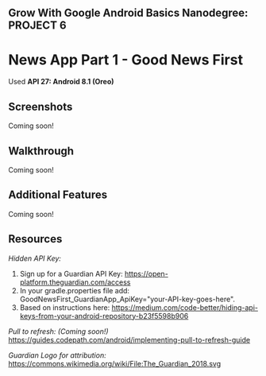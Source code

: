## Grow With Google Android Basics Nanodegree: PROJECT 6
# News App Part 1 - Good News First

Used **API 27: Android 8.1 (Oreo)**

## Screenshots
Coming soon!

## Walkthrough
Coming soon!

## Additional Features
Coming soon!

## Resources

*Hidden API Key:*
1. Sign up for a Guardian API Key: https://open-platform.theguardian.com/access
2. In your gradle.properties file add: GoodNewsFirst_GuardianApp_ApiKey="your-API-key-goes-here".
3. Based on instructions here: https://medium.com/code-better/hiding-api-keys-from-your-android-repository-b23f5598b906

*Pull to refresh:* _(Coming soon!)_
https://guides.codepath.com/android/implementing-pull-to-refresh-guide

*Guardian Logo for attribution:*
https://commons.wikimedia.org/wiki/File:The_Guardian_2018.svg
